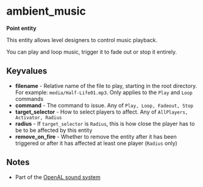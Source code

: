 # ambient_music

**Point entity**

This entity allows level designers to control music playback.

You can play and loop music, trigger it to fade out or stop it entirely.

## Keyvalues

* **filename** - Relative name of the file to play, starting in the root directory. For example: `media/Half-Life01.mp3`. Only applies to the `Play` and `Loop` commands
* **command** - The command to issue. Any of `Play, Loop, Fadeout, Stop`
* **target_selector** - How to select players to affect. Any of `AllPlayers, Activator, Radius`
* **radius** - If `target_selector` is `Radius`, this is how close the player has to be to be affected by this entity
* **remove_on_fire** - Whether to remove the entity after it has been triggered or after it has affected at least one player (`Radius` only)

## Notes

* Part of the [OpenAL sound system](../../features/sound-system.md)

